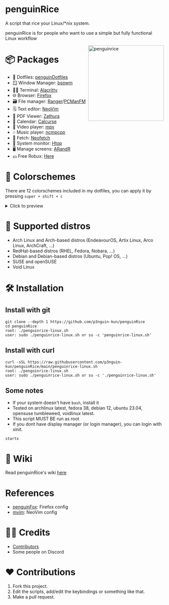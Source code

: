 # penguinRice
A script that rice your Linux/*nix system.

penguinRice is for people who want to use a simple but fully functional Linux workflow

<img src="https://i.imgur.com/6ReXidY.png" alt="penguinrice" align="right" height="240px">

# 📦 Packages
- 📁 Dotfiles: [penguinDotfiles](https://github.com/p3nguin-kun/penguinDotfiles)
- 🪟 Window Manager: [bspwm](https://github.com/baskerville/bspwm)
- 👨‍💻 Terminal: [Alacritty](https://alacritty.org/)
- 🌐 Browser: [Firefox](https://www.mozilla.org/en-US/firefox)
- 🗃️ File manager: [Ranger](https://ranger.github.io/)/[PCManFM](https://github.com/lxde/pcmanfm)
- 🗒️ Text editor: [NeoVim](https://neovim.io)
- 📄 PDF Viewer: [Zathura](https://pwmt.org/projects/zathura/)
- 📅 Calendar: [Calcurse](https://www.calcurse.org/)
- 📼 Video player: [mpv](https://mpv.io)
- 🎶 Music player: [ncmpcpp](https://github.com/ncmpcpp/ncmpcpp)
- 📜 Fetch: [Neofetch](https://github.com/dylanaraps/neofetch)
- 🤖 System monitor: [Htop](https://htop.dev)
- 🖥️ Manage screens: [ARandR](https://christian.amsuess.com/tools/arandr/)
- 💴 Free Robux: [Here](https://youtu.be/dQw4w9WgXcQ)

# 🎨 Colorschemes
There are 12 colorschemes included in my dotfiles, you can apply it by pressing `super + shift + c`
<details>
<summary>Click to preview</summary>

| bloom                                          | catppuccin                                     | dracula                                       |
| :--------------------------------------------- | :--------------------------------------------- | :-------------------------------------------- |
| ![bloom](https://i.imgur.com/m0F9ZsP.png)      | ![catppuccin](https://i.imgur.com/x2J3zFt.png) | ![dracula](https://i.imgur.com/tDZ8VmE.png)   |
| everforest                                     | gruvbox                                        | macaroni                                      |
| ![everforest](https://i.imgur.com/6SEhR5f.png) | ![gruvbox](https://i.imgur.com/K1GlJk8.png)    | ![macaroni](https://i.imgur.com/6ReXidY.png)  |
| monochrome                                     | nord                                           | rosepine                                      |
| ![monochrome](https://i.imgur.com/y3tnFkw.png) | ![nord](https://i.imgur.com/CmhW7Jb.png)       | ![rosepine](https://i.imgur.com/16Y0WZT.png)  |
| snowy                                          | tokyonight                                     | vaporwave                                     |
| ![snowy](https://i.imgur.com/YnxsCFS.png)      | ![tokyonight](https://i.imgur.com/DgYvmt4.png) | ![vaporwave](https://i.imgur.com/xyvSKMN.png) |

</details>

# 💾 Supported distros
- Arch Linux and Arch-based distros (EndeavourOS, Artix Linux, Arco Linux, ArchCraft, ...)
- RedHat-based distros (RHEL, Fedora, Nobara, ...)
- Debian and Debian-based distros (Ubuntu, Pop! OS, ...)
- SUSE and openSUSE
- Void Linux

# 🛠️ Installation
## Install with git
```
git clone --depth 1 https://github.com/p3nguin-kun/penguinRice
cd penguinRice
root: ./penguinrice-linux.sh
user: sudo ./penguinrice-linux.sh or su -c 'penguinrice-linux.sh'
```

## Install with curl
```
curl -sSL https://raw.githubusercontent.com/p3nguin-kun/penguinRice/main/penguinrice-linux.sh
root: ./penguinrice-linux.sh
user: sudo ./penguinrice-linux.sh or su -c './penguinrice-linux.sh'
```

## Some notes
- If your system doesn't have `bash`, install it
- Tested on archlinux latest, fedora 38, debian 12, ubuntu 23.04, opensuse tumbleweed, voidlinux latest.
- This script MUST BE run as root
- If you dont have display manager (or login manager), you can login with xinit.
```
startx
```

# 📕 Wiki
Read penguinRice's wiki [here](https://github.com/p3nguin-kun/penguinRice/wiki)

#  References
- [penguinFox](https://github.com/p3nguin-kun/penguinFox): Firefox config
- [mvim](https://github.com/p3nguin-kun/mvim): NeoVim config

# 👨‍💻 Credits
- [Contributors](https://github.com/p3nguin-kun/penguinRice/graphs/contributors)
- Some people on Discord

# ❤️ Contributions
1. Fork this project.
2. Edit the scripts, add/edit the keybindings or something like that.
3. Make a pull request.

